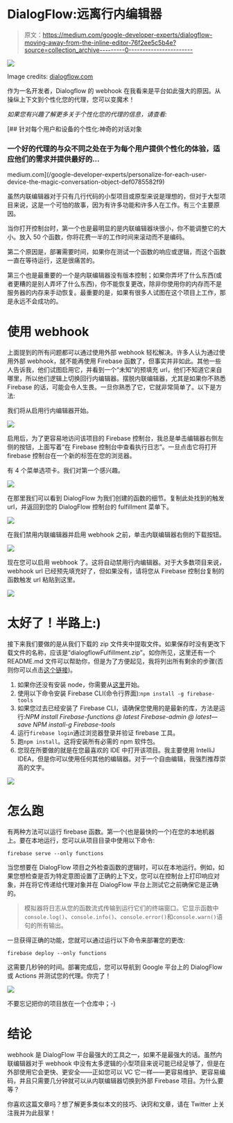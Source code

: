 # DialogFlow:远离行内编辑器

> 原文：<https://medium.com/google-developer-experts/dialogflow-moving-away-from-the-inline-editor-76f2ee5c5b4e?source=collection_archive---------0----------------------->

![](img/806b5b81ad1689de4dcaf4ec976683c8.png)

Image credits: [dialogflow.com](https://dialogflow.com/)

作为一名开发者，Dialogflow 的 webhook 在我看来是平台如此强大的原因。从操纵上下文到个性化您的代理，您可以变魔术！

*如果您有兴趣了解更多关于个性化您的代理的信息，请查看:*

[](/google-developer-experts/personalize-for-each-user-device-the-magic-conversation-object-def0785582f9) [## 针对每个用户和设备的个性化:神奇的对话对象

### 一个好的代理的与众不同之处在于为每个用户提供个性化的体验，适应他们的需求并提供最好的…

medium.com](/google-developer-experts/personalize-for-each-user-device-the-magic-conversation-object-def0785582f9) 

虽然内联编辑器对于只有几行代码的小型项目或原型来说是理想的，但对于大型项目来说，这是一个可怕的故事，因为有许多功能和许多人在工作。有三个主要原因。

当你打开控制台时，第一个也是最明显的是内联编辑器块很小，你不能调整它的大小。放入 50 个函数，你将花费一半的工作时间来滚动而不是编码。

第二个原因是，部署需要时间，如果你在测试一个函数的响应或逻辑，而这个函数一直在等待运行，这是很痛苦的。

第三个也是最重要的一个是内联编辑器没有版本控制；如果你弄坏了什么东西(或者更糟的是别人弄坏了什么东西)，你不能恢复更改，除非你使用你的内存而不是服务器的内存来手动恢复。最重要的是，如果有很多人试图在这个项目上工作，那是永远不会成功的。

# 使用 webhook

上面提到的所有问题都可以通过使用外部 webhook 轻松解决。许多人认为通过使用外部 webhook，就不能再使用 Firebase 函数了，但事实并非如此。其他一些人告诉我，他们试图启用它，并看到一个“未知”的预填充 url，他们不知道它来自哪里，所以他们逻辑上切换回行内编辑器。摆脱内联编辑器，尤其是如果你不熟悉 Firebase 的话，可能会令人生畏。一旦你熟悉了它，它就非常简单了。以下是方法:

我们将从启用行内编辑器开始。

![](img/e38166a023d581bb73414c5f7f9b016a.png)

启用后，为了更容易地访问该项目的 Firebase 控制台，我总是单击编辑器右侧左侧的按钮，上面写着“在 Firebase 控制台中查看执行日志”。一旦点击它将打开 firebase 控制台在一个新的标签在您的浏览器。

有 4 个菜单选项卡。我们对第一个感兴趣。

![](img/cb94cc3c6fe09163843414fb7fc093e7.png)

在那里我们可以看到 DialogFlow 为我们创建的函数的细节。复制此处找到的触发 url，并返回到您的 DialogFlow 控制台的 fulfillment 菜单下。

![](img/daffb428d7f0f27e5501e697270e6258.png)

在我们禁用内联编辑器并启用 webhook 之前，单击内联编辑器右侧的下载按钮。

![](img/f307fca37d6f2169fc7a6423a54fd262.png)

现在您可以启用 webhook 了。这将自动禁用行内编辑器。对于大多数项目来说，webhook url 已经预先填充好了，但如果没有，请将您从 Firebase 控制台复制的函数触发 url 粘贴到这里。

![](img/28988d8a25baa0d6a59813ee1c76e460.png)

# 太好了！半路上:)

接下来我们要做的是从我们下载的 zip 文件夹中提取文件。如果保存时没有更改下载文件的名称，应该是“dialogflowFulfillment.zip”。如你所见，这里还有一个 README.md 文件可以帮助你，但是为了方便起见，我将列出所有剩余的步骤(否则你可以点击[这个链接](https://firebase.google.com/docs/functions/get-started#set-up-node.js-and-the-firebase-cli))。

1.  如果你还没有安装 node，你需要从[这里](https://nodejs.org/en/)开始。
2.  使用以下命令安装 Firebase CLI(命令行界面):`npm install -g firebase-tools`
3.  如果您过去已经安装了 Firebase CLI，请确保您使用的是最新的库，方法是运行:*NPM install Firebase-functions @ latest Firebase-admin @ latest—save
    NPM install-g Firebase-tools*
4.  运行`firebase login`通过浏览器登录并验证 firebase 工具。
5.  跑`npm install`。这将安装所有必需的 npm 软件包。
6.  您现在所要做的就是在您最喜欢的 IDE 中打开该项目。我主要使用 IntelliJ IDEA，但是你可以使用任何其他的编辑器。对于一个自由编辑，我强烈推荐崇高的文字。

![](img/c0500504388c6ee89a6cfa7080ee0ce5.png)

# 怎么跑

有两种方法可以运行 firebase 函数。第一个(也是最快的一个)在您的本地机器上。要在本地运行，您可以从项目目录中使用以下命令:

```
firebase serve --only functions
```

当您想要在 DialogFlow 项目之外检查函数的逻辑时，可以在本地运行。例如，如果您想检查是否为特定意图设置了正确的上下文，您可以在控制台上打印响应对象，并在将它传递给代理对象并在 DialogFlow 平台上测试它之前确保它是正确的。

> 模拟器将日志从您的函数流式传输到运行它们的终端窗口。它显示函数中`console.log()`、`console.info()`、`console.error()`和`console.warn()`语句的所有输出。

一旦获得正确的功能，您就可以通过运行以下命令来部署您的更改:

```
firebase deploy --only functions
```

这需要几秒钟的时间。部署完成后，您可以导航到 Google 平台上的 DialogFlow 或 Actions 并测试您的代理。你完了！

![](img/5b8a5af7a7711bbd9cd9f7703a5b7e8b.png)

不要忘记把你的项目放在一个仓库中；-)

# 结论

webhook 是 DialogFlow 平台最强大的工具之一，如果不是最强大的话。虽然内联编辑器对于 webhook 中没有太多逻辑的小型项目来说可能已经足够了，但是在外部使用它会更快、更安全——正如您可以 VC 它一样——更容易维护、更容易编码，并且只需要几分钟就可以从内联编辑器切换到外部 Firebase 项目。为什么要等？

你喜欢这篇文章吗？想了解更多类似本文的技巧、诀窍和文章，请在 Twitter 上关注我并为此鼓掌！
